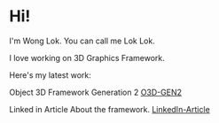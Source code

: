 # Hi!

I'm Wong Lok. You can call me Lok Lok.

I love working on 3D Graphics Framework.

Here's my latest work:

Object 3D Framework Generation 2 
[O3D-GEN2](https://github.com/wonglok/o3d-gen2)


Linked in Article About the framework.
[LinkedIn-Article]([https://www.linkedin.com/pulse/learnings-thought-process-creating-3d-game-framework-using-wong-lok/](https://www.linkedin.com/pulse/learnings-thought-process-creating-3d-game-framework-using-wong-lok/))



